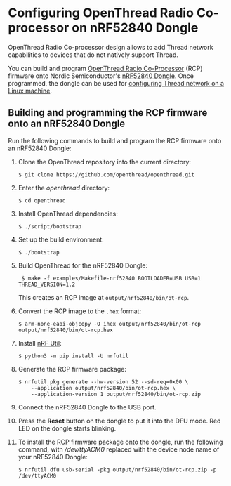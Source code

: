 # Configuring OpenThread Radio Co-processor on nRF52840 Dongle

OpenThread Radio Co-processor design allows to add Thread network capabilities
to devices that do not natively support Thread.

You can build and program
[OpenThread Radio Co-Processor](https://openthread.io/platforms/co-processor)
(RCP) firmware onto Nordic Semiconductor's
[nRF52840 Dongle](https://www.nordicsemi.com/Software-and-tools/Development-Kits/nRF52840-Dongle).
Once programmed, the dongle can be used for
[configuring Thread network on a Linux machine](linux_thread_connectivity.md).

## Building and programming the RCP firmware onto an nRF52840 Dongle

Run the following commands to build and program the RCP firmware onto an
nRF52840 Dongle:

1.  Clone the OpenThread repository into the current directory:

        $ git clone https://github.com/openthread/openthread.git

2.  Enter the _openthread_ directory:

        $ cd openthread

3.  Install OpenThread dependencies:

        $ ./script/bootstrap

4.  Set up the build environment:

        $ ./bootstrap

5.  Build OpenThread for the nRF52840 Dongle:

         $ make -f examples/Makefile-nrf52840 BOOTLOADER=USB USB=1 THREAD_VERSION=1.2

    This creates an RCP image at `output/nrf52840/bin/ot-rcp`.

6.  Convert the RCP image to the `.hex` format:

        $ arm-none-eabi-objcopy -O ihex output/nrf52840/bin/ot-rcp output/nrf52840/bin/ot-rcp.hex

7.  Install
    [nRF Util](https://www.nordicsemi.com/Software-and-tools/Development-Tools/nRF-Util):

        $ python3 -m pip install -U nrfutil

8.  Generate the RCP firmware package:

        $ nrfutil pkg generate --hw-version 52 --sd-req=0x00 \
            --application output/nrf52840/bin/ot-rcp.hex \
            --application-version 1 output/nrf52840/bin/ot-rcp.zip

9.  Connect the nRF52840 Dongle to the USB port.

10. Press the **Reset** button on the dongle to put it into the DFU mode. Red
    LED on the dongle starts blinking.

11. To install the RCP firmware package onto the dongle, run the following
    command, with _/dev/ttyACM0_ replaced with the device node name of your
    nRF52840 Dongle:

        $ nrfutil dfu usb-serial -pkg output/nrf52840/bin/ot-rcp.zip -p /dev/ttyACM0
